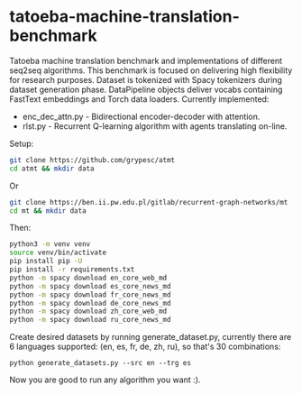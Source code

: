 # tatoeba-machine-translation-benchmark
Tatoeba machine translation benchmark and implementations of different seq2seq algorithms. This benchmark is focused on delivering
high flexibility for research purposes. Dataset is tokenized with Spacy tokenizers during dataset generation phase.
DataPipeline objects deliver vocabs containing FastText embeddings and Torch data loaders. Currently implemented:
* enc_dec_attn.py - Bidirectional encoder-decoder with attention.
* rlst.py - Recurrent Q-learning algorithm with agents translating on-line.

Setup:
```bash
git clone https://github.com/grypesc/atmt
cd atmt && mkdir data
```
Or
```bash
git clone https://ben.ii.pw.edu.pl/gitlab/recurrent-graph-networks/mt
cd mt && mkdir data
```
Then:
```bash
python3 -m venv venv
source venv/bin/activate
pip install pip -U
pip install -r requirements.txt
python -m spacy download en_core_web_md
python -m spacy download es_core_news_md
python -m spacy download fr_core_news_md
python -m spacy download de_core_news_md
python -m spacy download zh_core_web_md
python -m spacy download ru_core_news_md
```
Create desired datasets by running generate_dataset.py, currently there are 6 languages 
supported: (en, es, fr, de, zh, ru), so that's 30 combinations:

```python3
python generate_datasets.py --src en --trg es
```

Now you are good to run any algorithm you want :).
